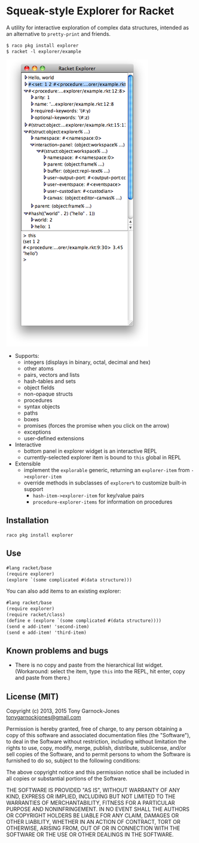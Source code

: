 # Squeak-style Explorer for Racket

A utility for interactive exploration of complex data structures,
intended as an alternative to `pretty-print` and friends.

    $ raco pkg install explorer
    $ racket -l explorer/example

![Example](doc/example.png)

 - Supports:
    - integers (displays in binary, octal, decimal and hex)
    - other atoms
    - pairs, vectors and lists
    - hash-tables and sets
    - object fields
    - non-opaque structs
    - procedures
    - syntax objects
    - paths
    - boxes
    - promises (forces the promise when you click on the arrow)
    - exceptions
    - user-defined extensions
 - Interactive
    - bottom panel in explorer widget is an interactive REPL
    - currently-selected explorer item is bound to `this` global in REPL
 - Extensible
    - implement the `explorable` generic, returning an `explorer-item` from `->explorer-item`
    - override methods in subclasses of `explorer%` to customize built-in support
       - `hash-item->explorer-item` for key/value pairs
       - `procedure-explorer-items` for information on procedures

## Installation

    raco pkg install explorer

## Use

    #lang racket/base
    (require explorer)
    (explore `(some complicated #(data structure)))

You can also add items to an existing explorer:

    #lang racket/base
    (require explorer)
    (require racket/class)
    (define e (explore `(some complicated #(data structure))))
    (send e add-item! 'second-item)
    (send e add-item! 'third-item)

## Known problems and bugs

 - There is no copy and paste from the hierarchical list widget.
   (Workaround: select the item, type `this` into the REPL, hit enter,
   copy and paste from there.)

## License (MIT)

Copyright (c) 2013, 2015 Tony Garnock-Jones <tonygarnockjones@gmail.com>

Permission is hereby granted, free of charge, to any person obtaining a copy
of this software and associated documentation files (the "Software"), to deal
in the Software without restriction, including without limitation the rights
to use, copy, modify, merge, publish, distribute, sublicense, and/or sell
copies of the Software, and to permit persons to whom the Software is
furnished to do so, subject to the following conditions:

The above copyright notice and this permission notice shall be included in
all copies or substantial portions of the Software.

THE SOFTWARE IS PROVIDED "AS IS", WITHOUT WARRANTY OF ANY KIND, EXPRESS OR
IMPLIED, INCLUDING BUT NOT LIMITED TO THE WARRANTIES OF MERCHANTABILITY,
FITNESS FOR A PARTICULAR PURPOSE AND NONINFRINGEMENT. IN NO EVENT SHALL THE
AUTHORS OR COPYRIGHT HOLDERS BE LIABLE FOR ANY CLAIM, DAMAGES OR OTHER
LIABILITY, WHETHER IN AN ACTION OF CONTRACT, TORT OR OTHERWISE, ARISING FROM,
OUT OF OR IN CONNECTION WITH THE SOFTWARE OR THE USE OR OTHER DEALINGS IN
THE SOFTWARE.

